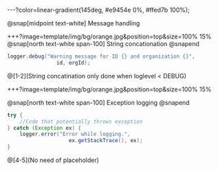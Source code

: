 ---?color=linear-gradient(145deg, #e9454e 0%, #ffed7b 100%);

@snap[midpoint text-white]
Message handling

+++?image=template/img/bg/orange.jpg&position=top&size=100% 15%
@snap[north text-white span-100]
String concationation
@snapend

```java
logger.debug("Warning message for ID {} and organization {}",
                id, orgId);
```

@[1-2](String concatination only done when loglevel < DEBUG)

+++?image=template/img/bg/orange.jpg&position=top&size=100% 15%

@snap[north text-white span-100]
Exception logging
@snapend

```java
try {
    //Code that potentially throws exception
} catch (Exception ex) {
    logger.error("Error while logging.",
                    ex.getStackTrace(), ex);
}
```
@[4-5](No need of placeholder)
